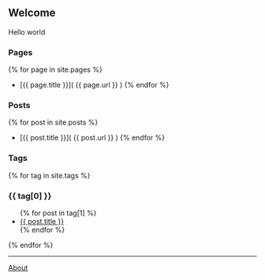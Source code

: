 ## Welcome

Hello world

### Pages

{% for page in site.pages %}
* [{{ page.title }}]( {{ page.url }} )
{% endfor %}

<!-- <ul>
  {% for page in site.pages %}
  <li>
      <a href="{{ page.url }}">{{ page.title }}</a>
  </li>
  {% endfor %}
</ul> -->

### Posts
<!-- <ul>
{% for post in site.posts %}
<li>
    <a href="{{ post.url }}">{{ post.title }}</a>
</li>
{% endfor %}
</ul> -->

{% for post in site.posts %}
* [{{ post.title }}]( {{ post.url }} )
{% endfor %}

### Tags

{% for tag in site.tags %}
  <h3>{{ tag[0] }}</h3>
  <ul>
    {% for post in tag[1] %}
      <li><a href="{{ post.url }}">{{ post.title }}</a></li>
    {% endfor %}
  </ul>
{% endfor %}

---
[About](about.html)



